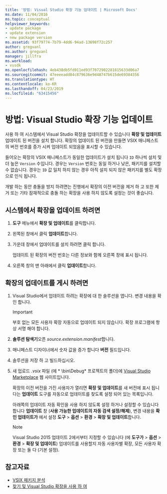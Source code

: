 ```yaml
---
title: '방법: Visual Studio 확장 기능 업데이트 | Microsoft Docs'
ms.date: 11/04/2016
ms.topic: conceptual
helpviewer_keywords:
- update package
- update extension
- new package version
ms.assetid: 93f79774-7b79-4dd6-94ad-13698f72c257
author: gregvanl
ms.author: gregvanl
manager: jillfra
ms.workload:
- vssdk
ms.openlocfilehash: 4eb438db5fd911ed93f7072902281815633d06a7
ms.sourcegitcommit: 47eeeeadd84c879636e9d48747b615de69384356
ms.translationtype: HT
ms.contentlocale: ko-KR
ms.lasthandoff: 04/23/2019
ms.locfileid: "63415456"
---
```

# <a name="how-to-update-a-visual-studio-extension"></a>방법: Visual Studio 확장 기능 업데이트
사용 하 여 시스템에서 Visual Studio 확장을 업데이트할 수 있습니다 **확장 및 업데이트** 업데이트 된 버전을 설치 합니다. 확장의 업데이트 된 버전을 만들면 VSIX 매니페스트의 버전 번호를 증가 시켜 업데이트 되었음을 표시할 수 있습니다.

 들어오는 확장의 VSIX 매니페스트가 동일한 업데이트가 설치 됩니다 `ID` 하나씩 설치 및 더 높은 `Version` 수입니다. 경우는 `Version` 번호는 동일 하거나 낮은, 패키지를 설치할 수 없습니다. 경우는 `ID` 값 일치 하지 않는 경우 아직 설치 되지 않은 패키지를 별도 확장으로 인식 됩니다.

 개발 하는 동안 충돌을 방지 하려면는 진행에서 확장의 이전 버전을 제거 하 고 또한 제거 또는 기타 잠재적으로 충돌 하는 확장을 사용 하지 않도록 설정는 것이 좋습니다.

## <a name="to-update-an-extension-on-your-system"></a>시스템에서 확장을 업데이트 하려면

1. **도구** 메뉴에서 **확장 및 업데이트**를 클릭합니다.

2. 왼쪽된 창에서 클릭 **업데이트**합니다.

3. 가운데 창에서 업데이트를 설치 하려면 클릭 합니다.

     업데이트 된 확장의 버전 번호는 다른 정보와 함께 오른쪽 창에 표시 됩니다.

4. 오른쪽 창의 맨 아래에서 클릭 **업데이트**합니다.

## <a name="to-publish-an-update-of-an-extension"></a>확장의 업데이트를 게시 하려면

1. Visual Studio에서 업데이트 하려는 확장에 대 한 솔루션을 엽니다. 변경 내용을 확인 합니다.

    > [!IMPORTANT]
    > 부호 없는 모든 사용자 확장 자동으로 업데이트 되지 않습니다. 확장 프로그램에 항상 서명 해야 합니다.

2. **솔루션 탐색기**오픈 *source.extension.manifest*합니다.

3. 매니페스트 디자이너에서 숫자 값을 증가 합니다 **버전** 필드입니다.

4. 솔루션을 저장 하 고 빌드하십시오.

5. 새 업로드 *.vsix* 파일 (에 * \bin\Debug\* 프로젝트의 폴더)에 [Visual Studio Marketplace](https://marketplace.visualstudio.com/vs) 웹 사이트입니다.

     확장의 이전 버전을 가진 사용자가 열리면 **확장 및 업데이트**를 새 버전에 표시 됩니다는 **업데이트** 도구를 자동으로 업데이트를 찾도록 설정 되어 있는 목록입니다.

     아래쪽의 업데이트 자동 확인을 사용 하지 않도록 설정 하거나 설정할 수 있습니다 합니다 **업데이트** 창 (**사용 가능한 업데이트의 자동 검색 설정/해제**), 변경 내용을 **확인 업데이트가** 에서 설정 **도구** > **옵션** > **환경**  >  **확장 및 업데이트**합니다.

    > [!NOTE]
    > Visual Studio 2015 업데이트 2에서부터 지정할 수 있습니다 (에 **도구가** > **옵션** > **환경**  >  **확장 및 업데이트**) 업데이트를 사용할지 자동 사용자별 확장, 모든 사용자 확장 또는 둘 다 (기본 설정).

## <a name="see-also"></a>참고자료
- [VSIX 패키지 분석](../extensibility/anatomy-of-a-vsix-package.md)
- [찾기 및 Visual Studio 확장을 사용 하 여](../ide/finding-and-using-visual-studio-extensions.md)